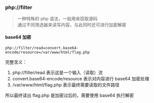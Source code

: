 ### php://filter

> 一种特殊的 php 语法，一般用来窃取源码  
> 通过不同筛选器来读写内容，与此同时还可进行加密解密

#### base64 加密

`php://filter/read=convert.base64-encode/resource=/var/www/html/flag.php`

完整含义：

1. php://filter/read 表示这是一个输入（读取）流
2. convert.base64-encode/resource 表示对内容进行 base64 加密处理
3. /var/www/html/flag.php 表示最终需要读取的文件路径

所以最终读出 flag.php 是加密过后的，需要使用 base64 执行解密

<br>
